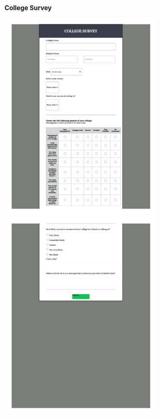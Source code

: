 ## College Survey
![College Survey](https://raw.githubusercontent.com/gulshankumar143/Web_Design/main/Images_Used/College_Survey1.jpg)
![Calender](https://raw.githubusercontent.com/gulshankumar143/Web_Design/main/Images_Used/College_Survey2.jpg)